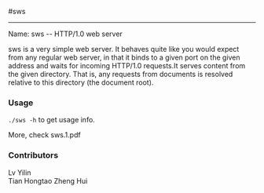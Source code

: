 #sws

------------
  
  


Name: sws -- HTTP/1.0 web server

  sws is a very simple web server. It behaves quite like you would expect from any regular web server, in that it binds to a given port on the given address and waits for incoming HTTP/1.0 requests.It serves content from the given directory. That is, any requests from documents is resolved relative to this directory (the document root).


### Usage
 
 `./sws -h` to get usage info.
 
More, check sws.1.pdf
 
### Contributors
 Lv Yilin  
 Tian Hongtao 
 Zheng Hui 